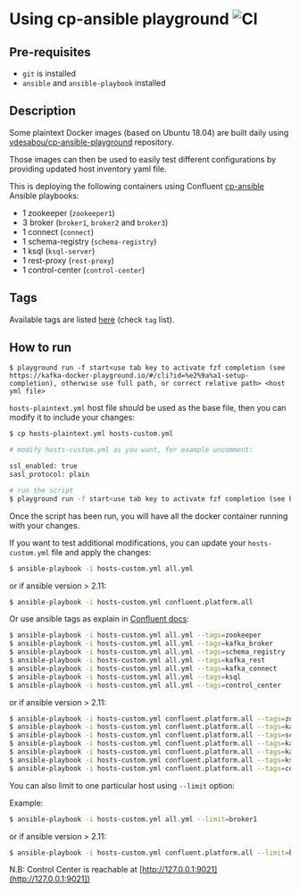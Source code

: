 # Using cp-ansible playground ![CI](https://github.com/vdesabou/cp-ansible-playground/workflows/CI/badge.svg?branch=master)



## Pre-requisites

* `git` is installed
* `ansible` and `ansible-playbook` installed

## Description

Some plaintext Docker images (based on Ubuntu 18.04) are built daily using [vdesabou/cp-ansible-playground](https://github.com/vdesabou/cp-ansible-playground) repository.

Those images can then be used to easily test different configurations by providing updated host inventory yaml file.

This is deploying the following containers using Confluent [cp-ansible](https://docs.confluent.io/current/installation/installing_cp/cp-ansible.html) Ansible playbooks:

* 1 zookeeper (`zookeeper1`)
* 3 broker (`broker1`, `broker2` and `broker3`)
* 1 connect (`connect`)
* 1 schema-registry (`schema-registry`)
* 1 ksql (`ksql-server`)
* 1 rest-proxy (`rest-proxy`)
* 1 control-center (`control-center`)

## Tags

Available tags are listed [here](https://github.com/vdesabou/cp-ansible-playground/blob/master/.github/workflows/run-regression.yml) (check `tag` list).

## How to run

```
$ playground run -f start<use tab key to activate fzf completion (see https://kafka-docker-playground.io/#/cli?id=%e2%9a%a1-setup-completion), otherwise use full path, or correct relative path> <host yml file>
```

`hosts-plaintext.yml` host file should be used as the base file, then you can modify it to include your changes:

```bash
$ cp hosts-plaintext.yml hosts-custom.yml

# modify hosts-custom.yml as you want, for example uncomment:

ssl_enabled: true
sasl_protocol: plain

# run the script
$ playground run -f start<use tab key to activate fzf completion (see https://kafka-docker-playground.io/#/cli?id=%e2%9a%a1-setup-completion), otherwise use full path, or correct relative path> hosts-custom.yml
```

Once the script has been run, you will have all the docker container running with your changes.

If you want to test additional modifications, you can update your `hosts-custom.yml` file and apply the changes:

```bash
$ ansible-playbook -i hosts-custom.yml all.yml
```

or if ansible version > 2.11:

```bash
$ ansible-playbook -i hosts-custom.yml confluent.platform.all
```

Or use ansible tags as explain in [Confluent docs](https://docs.confluent.io/current/installation/cp-ansible/ansible-install.html#installing-cp):

```bash
$ ansible-playbook -i hosts-custom.yml all.yml --tags=zookeeper
$ ansible-playbook -i hosts-custom.yml all.yml --tags=kafka_broker
$ ansible-playbook -i hosts-custom.yml all.yml --tags=schema_registry
$ ansible-playbook -i hosts-custom.yml all.yml --tags=kafka_rest
$ ansible-playbook -i hosts-custom.yml all.yml --tags=kafka_connect
$ ansible-playbook -i hosts-custom.yml all.yml --tags=ksql
$ ansible-playbook -i hosts-custom.yml all.yml --tags=control_center
```

or if ansible version > 2.11:

```bash
$ ansible-playbook -i hosts-custom.yml confluent.platform.all --tags=zookeeper
$ ansible-playbook -i hosts-custom.yml confluent.platform.all --tags=kafka_broker
$ ansible-playbook -i hosts-custom.yml confluent.platform.all --tags=schema_registry
$ ansible-playbook -i hosts-custom.yml confluent.platform.all --tags=kafka_rest
$ ansible-playbook -i hosts-custom.yml confluent.platform.all --tags=kafka_connect
$ ansible-playbook -i hosts-custom.yml confluent.platform.all --tags=ksql
$ ansible-playbook -i hosts-custom.yml confluent.platform.all --tags=control_center
```


You can also limit to one particular host using `--limit` option:

Example:

```bash
$ ansible-playbook -i hosts-custom.yml all.yml --limit=broker1
```

or if ansible version > 2.11:

```bash
$ ansible-playbook -i hosts-custom.yml confluent.platform.all --limit=broker1
```


N.B: Control Center is reachable at [http://127.0.0.1:9021](http://127.0.0.1:9021])